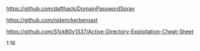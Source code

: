 https://github.com/dafthack/DomainPasswordSpray

https://github.com/nidem/kerberoast

https://github.com/S1ckB0y1337/Active-Directory-Exploitation-Cheat-Sheet

1:16